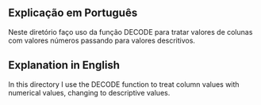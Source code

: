 ## Explicação em Português

Neste diretório faço uso da função DECODE para tratar valores de colunas com valores números passando para valores descritivos.


## Explanation in English

In this directory I use the DECODE function to treat column values with numerical values, changing to descriptive values.
